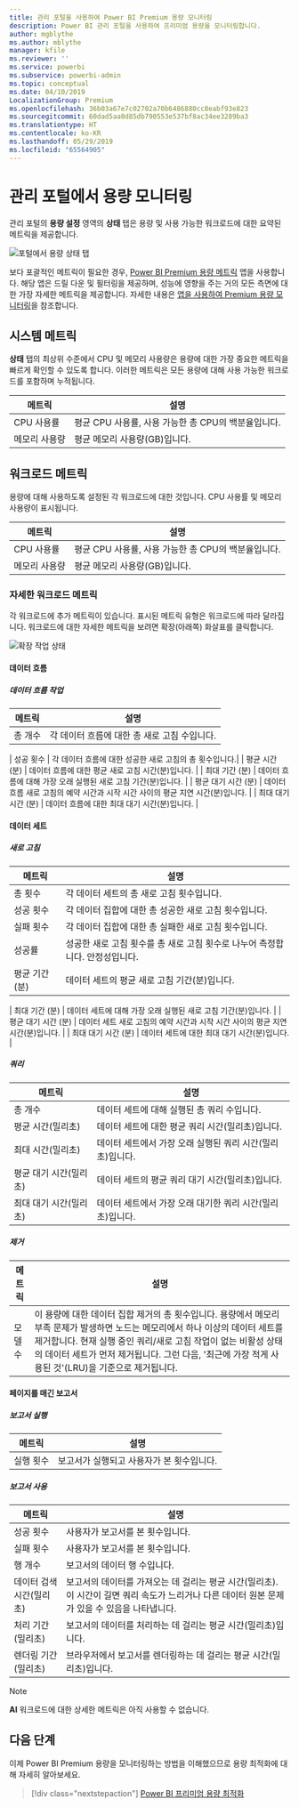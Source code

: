 ```yaml
---
title: 관리 포털을 사용하여 Power BI Premium 용량 모니터링
description: Power BI 관리 포털을 사용하여 프리미엄 용량을 모니터링합니다.
author: mgblythe
ms.author: mblythe
manager: kfile
ms.reviewer: ''
ms.service: powerbi
ms.subservice: powerbi-admin
ms.topic: conceptual
ms.date: 04/10/2019
LocalizationGroup: Premium
ms.openlocfilehash: 36b03a67e7c02702a70b6486880cc8eabf93e823
ms.sourcegitcommit: 60dad5aa0d85db790553e537bf8ac34ee3289ba3
ms.translationtype: HT
ms.contentlocale: ko-KR
ms.lasthandoff: 05/29/2019
ms.locfileid: "65564905"
---
```

# <a name="monitor-capacities-in-the-admin-portal"></a>관리 포털에서 용량 모니터링

관리 포털의 **용량 설정** 영역의 **상태** 탭은 용량 및 사용 가능한 워크로드에 대한 요약된 메트릭을 제공합니다.  

![포털에서 용량 상태 탭](media/service-admin-premium-monitor-portal/admin-portal-health.png)

보다 포괄적인 메트릭이 필요한 경우, [Power BI Premium 용량 메트릭](service-admin-premium-monitor-capacity.md) 앱을 사용합니다. 해당 앱은 드릴 다운 및 필터링을 제공하며, 성능에 영향을 주는 거의 모든 측면에 대한 가장 자세한 메트릭을 제공합니다. 자세한 내용은 [앱을 사용하여 Premium 용량 모니터링](service-admin-premium-monitor-capacity.md)을 참조합니다.

## <a name="system-metrics"></a>시스템 메트릭

**상태** 탭의 최상위 수준에서 CPU 및 메모리 사용량은 용량에 대한 가장 중요한 메트릭을 빠르게 확인할 수 있도록 합니다. 이러한 메트릭은 모든 용량에 대해 사용 가능한 워크로드를 포함하며 누적됩니다.

| **메트릭** | **설명** |
| --- | --- |
| CPU 사용률 | 평균 CPU 사용률, 사용 가능한 총 CPU의 백분율입니다. |
| 메모리 사용량 | 평균 메모리 사용량(GB)입니다.|

## <a name="workload-metrics"></a>워크로드 메트릭

용량에 대해 사용하도록 설정된 각 워크로드에 대한 것입니다. CPU 사용률 및 메모리 사용량이 표시됩니다.

| **메트릭** | **설명** |
| --- | --- |
| CPU 사용률 | 평균 CPU 사용률, 사용 가능한 총 CPU의 백분율입니다. |
| 메모리 사용량 | 평균 메모리 사용량(GB)입니다.|

### <a name="detailed-workload-metrics"></a>자세한 워크로드 메트릭

각 워크로드에 추가 메트릭이 있습니다. 표시된 메트릭 유형은 워크로드에 따라 달라집니다. 워크로드에 대한 자세한 메트릭을 보려면 확장(아래쪽) 화살표를 클릭합니다.

![확장 작업 상태](media/service-admin-premium-monitor-portal/admin-portal-health-expand.png)

#### <a name="dataflows"></a>데이터 흐름

##### <a name="dataflow-operations"></a>데이터 흐름 작업

| **메트릭** | **설명** |
| --- | --- |
| 총 개수 | 각 데이터 흐름에 대한 총 새로 고침 수입니다. |

| 성공 횟수 | 각 데이터 흐름에 대한 성공한 새로 고침의 총 횟수입니다.|
| 평균 시간(분) | 데이터 흐름에 대한 평균 새로 고침 시간(분)입니다. |
| 최대 기간 (분) | 데이터 흐름에 대해 가장 오래 실행된 새로 고침 기간(분)입니다. |
| 평균 대기 시간 (분) | 데이터 흐름 새로 고침의 예약 시간과 시작 시간 사이의 평균 지연 시간(분)입니다. |
| 최대 대기 시간 (분) | 데이터 흐름에 대한 최대 대기 시간(분)입니다.  |

#### <a name="datasets"></a>데이터 세트

##### <a name="refresh"></a>새로 고침

| **메트릭** | **설명** |
| --- | --- |
| 총 횟수 | 각 데이터 세트의 총 새로 고침 횟수입니다. |
| 성공 횟수 | 각 데이터 집합에 대한 총 성공한 새로 고침 횟수입니다. |
| 실패 횟수 | 각 데이터 집합에 대한 총 실패한 새로 고침 횟수입니다. |
| 성공률 | 성공한 새로 고침 횟수를 총 새로 고침 횟수로 나누어 측정합니다. 안정성입니다. |
| 평균 기간 (분) | 데이터 세트의 평균 새로 고침 기간(분)입니다.  |

| 최대 기간 (분) | 데이터 세트에 대해 가장 오래 실행된 새로 고침 기간(분)입니다. |
| 평균 대기 시간 (분) | 데이터 세트 새로 고침의 예약 시간과 시작 시간 사이의 평균 지연 시간(분)입니다. |
| 최대 대기 시간 (분) | 데이터 세트에 대한 최대 대기 시간(분)입니다. |

##### <a name="query"></a>쿼리

| **메트릭** | **설명** |
| --- | --- |
| 총 개수 | 데이터 세트에 대해 실행된 총 쿼리 수입니다. |
| 평균 시간(밀리초) |데이터 세트에 대한 평균 쿼리 시간(밀리초)입니다.|	
| 최대 시간(밀리초) |데이터 세트에서 가장 오래 실행된 쿼리 시간(밀리초)입니다. |
| 평균 대기 시간(밀리초) |데이터 세트의 평균 쿼리 대기 시간(밀리초)입니다. |
| 최대 대기 시간(밀리초) |데이터 세트에서 가장 오래 대기한 쿼리 시간(밀리초)입니다. |	


##### <a name="eviction"></a>제거

| **메트릭** | **설명** |
| --- | --- |
| 모델 수 | 이 용량에 대한 데이터 집합 제거의 총 횟수입니다. 용량에서 메모리 부족 문제가 발생하면 노드는 메모리에서 하나 이상의 데이터 세트를 제거합니다. 현재 실행 중인 쿼리/새로 고침 작업이 없는 비활성 상태의 데이터 세트가 먼저 제거됩니다. 그런 다음, '최근에 가장 적게 사용된 것'(LRU)을 기준으로 제거됩니다. |	


#### <a name="paginated-reports"></a>페이지를 매긴 보고서

##### <a name="report-execution"></a>보고서 실행

| **메트릭** | **설명** |
| --- | --- |
| 실행 횟수 | 보고서가 실행되고 사용자가 본 횟수입니다.|

##### <a name="report-usage"></a>보고서 사용

| **메트릭** | **설명** |
| --- | --- |
| 성공 횟수 | 사용자가 보고서를 본 횟수입니다. |
| 실패 횟수 |사용자가 보고서를 본 횟수입니다.|
| 행 개수 |보고서의 데이터 행 수입니다. |
| 데이터 검색 시간(밀리초) |보고서의 데이터를 가져오는 데 걸리는 평균 시간(밀리초). 이 시간이 길면 쿼리 속도가 느리거나 다른 데이터 원본 문제가 있을 수 있음을 나타냅니다. |
| 처리 기간 (밀리초) |보고서의 데이터를 처리하는 데 걸리는 평균 시간(밀리초)입니다. |
| 렌더링 기간 (밀리초) |브라우저에서 보고서를 렌더링하는 데 걸리는 평균 시간(밀리초)입니다. |

> [!NOTE]
> **AI** 워크로드에 대한 상세한 메트릭은 아직 사용할 수 없습니다.

## <a name="next-steps"></a>다음 단계

이제 Power BI Premium 용량을 모니터링하는 방법을 이해했으므로 용량 최적화에 대해 자세히 알아보세요.

> [!div class="nextstepaction"]
> [Power BI 프리미엄 용량 최적화](service-premium-capacity-optimize.md)
